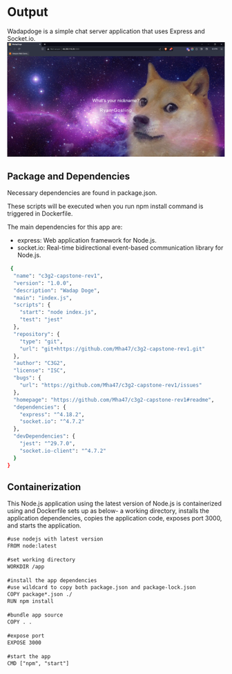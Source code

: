# Output

Wadapdoge is a simple chat server application that uses Express and Socket.io. 
![Alt text](image-2.png)


## Package and Dependencies
Necessary dependencies are found in package.json. 

These scripts will be executed when you run npm install command is triggered in Dockerfile.

The main dependencies for this app are:
- express: Web application framework for Node.js.
- socket.io: Real-time bidirectional event-based communication library for Node.js.

```bash
 {
  "name": "c3g2-capstone-rev1",
  "version": "1.0.0",
  "description": "Wadap Doge",
  "main": "index.js",
  "scripts": {
    "start": "node index.js",
    "test": "jest"
  },
  "repository": {
    "type": "git",
    "url": "git+https://github.com/Mha47/c3g2-capstone-rev1.git"
  },
  "author": "C3G2",
  "license": "ISC",
  "bugs": {
    "url": "https://github.com/Mha47/c3g2-capstone-rev1/issues"
  },
  "homepage": "https://github.com/Mha47/c3g2-capstone-rev1#readme",
  "dependencies": {
    "express": "^4.18.2",
    "socket.io": "^4.7.2"
  },
  "devDependencies": {
    "jest": "^29.7.0",
    "socket.io-client": "^4.7.2"
  }
}
```

## Containerization 

This Node.js application using the latest version of Node.js is containerized using and Dockerfile sets up as below- a working directory, installs the application dependencies, copies the application code, exposes port 3000, and starts the application.

```docker
#use nodejs with latest version
FROM node:latest

#set working directory
WORKDIR /app

#install the app dependencies
#use wildcard to copy both package.json and package-lock.json
COPY package*.json ./
RUN npm install

#bundle app source
COPY . .

#expose port
EXPOSE 3000

#start the app
CMD ["npm", "start"]

```
